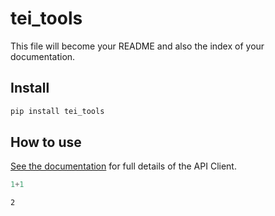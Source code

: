 tei_tools
================

<!-- WARNING: THIS FILE WAS AUTOGENERATED! DO NOT EDIT! -->

This file will become your README and also the index of your
documentation.

## Install

``` sh
pip install tei_tools
```

## How to use

[See the
documentation](https://nakamura196.github.io/tei_tools/api.html) for
full details of the API Client.

``` python
1+1
```

    2
